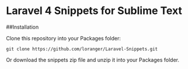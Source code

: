 # Laravel 4 Snippets for Sublime Text

##Installation

Clone this repository into your Packages folder:

`git clone https://github.com/loranger/Laravel-Snippets.git`

Or download the snippets zip file and unzip it into your Packages folder.